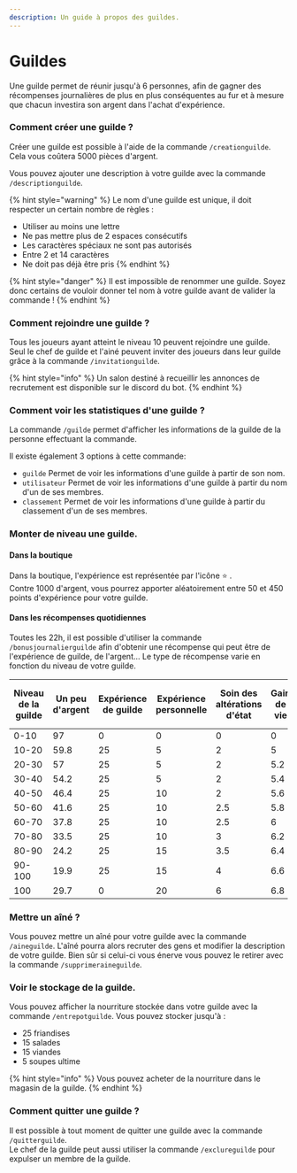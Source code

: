 ```yaml
---
description: Un guide à propos des guildes.
---
```


# Guildes

Une guilde permet de réunir jusqu'à 6 personnes, afin de gagner des récompenses journalières de plus en plus conséquentes au fur et à mesure que chacun investira son argent dans l'achat d'expérience.

### Comment créer une guilde ?

Créer une guilde est possible à l'aide de la commande `/creationguilde`. Cela vous coûtera 5000 pièces d'argent.

Vous pouvez ajouter une description à votre guilde avec la commande `/descriptionguilde`.

{% hint style="warning" %}
Le nom d'une guilde est unique, il doit respecter un certain nombre de règles :

* Utiliser au moins une lettre
* Ne pas mettre plus de 2 espaces consécutifs
* Les caractères spéciaux ne sont pas autorisés
* Entre 2 et 14 caractères
* Ne doit pas déjà être pris
{% endhint %}

{% hint style="danger" %}
Il est impossible de renommer une guilde. Soyez donc certains de vouloir donner tel nom à votre guilde avant de valider la commande !
{% endhint %}

### Comment rejoindre une guilde ?

Tous les joueurs ayant atteint le niveau 10 peuvent rejoindre une guilde. Seul le chef de guilde et l'ainé peuvent inviter des joueurs dans leur guilde grâce à la commande `/invitationguilde`.

{% hint style="info" %}
Un salon destiné à recueillir les annonces de recrutement est disponible sur le discord du bot.
{% endhint %}

### Comment voir les statistiques d'une guilde ?

La commande `/guilde` permet d'afficher les informations de la guilde de la personne effectuant la commande.

Il existe également 3 options à cette commande:

* `guilde` Permet de voir les informations d'une guilde à partir de son nom.
* `utilisateur` Permet de voir les informations d'une guilde à partir du nom d'un de ses membres.
* `classement` Permet de voir les informations d'une guilde à partir du classement d'un de ses membres.

### Monter de niveau une guilde.

#### Dans la boutique

Dans la boutique, l'expérience est représentée par l'icône :star: .\
Contre 1000 d'argent, vous pourrez apporter aléatoirement entre 50 et 450 points d'expérience pour votre guilde.

#### Dans les récompenses quotidiennes

Toutes les 22h, il est possible d'utiliser la commande `/bonusjournalierguilde` afin d'obtenir une récompense qui peut être de l'expérience de guilde, de l'argent... Le type de récompense varie en fonction du niveau de votre guilde.

| Niveau de la guilde | Un peu d'argent | Expérience de guilde | Expérience personnelle | Soin des altérations d'état | Gain de vie | Régénération totale de la vie | 350 d'argent | Badge | 5 friandises pour les familiers |
| ------------------- | --------------- | -------------------- | ---------------------- | --------------------------- | ----------- | ----------------------------- | ------------ | ----- | ------------------------------- |
| 0-10                | 97              | 0                    | 0                      | 0                           | 0           | 0                             | 0            | 0     | 3                               |
| 10-20               | 59.8            | 25                   | 5                      | 2                           | 5           | 0.2                           | 2.5          | 0     | 0.5                             |
| 20-30               | 57              | 25                   | 5                      | 2                           | 5.2         | 0.3                           | 5            | 0     | 0.5                             |
| 30-40               | 54.2            | 25                   | 5                      | 2                           | 5.4         | 0.4                           | 7.5          | 0     | 0.5                             |
| 40-50               | 46.4            | 25                   | 10                     | 2                           | 5.6         | 0.5                           | 10           | 0     | 0.5                             |
| 50-60               | 41.6            | 25                   | 10                     | 2.5                         | 5.8         | 0.6                           | 12.5         | 1     | 0.5                             |
| 60-70               | 37.8            | 25                   | 10                     | 2.5                         | 6           | 0.7                           | 15           | 2     | 1                               |
| 70-80               | 33.5            | 25                   | 10                     | 3                           | 6.2         | 0.8                           | 17.5         | 3     | 1                               |
| 80-90               | 24.2            | 25                   | 15                     | 3.5                         | 6.4         | 0.9                           | 20           | 4     | 1                               |
| 90-100              | 19.9            | 25                   | 15                     | 4                           | 6.6         | 1                             | 22.5         | 5     | 1                               |
| 100                 | 29.7            | 0                    | 20                     | 6                           | 6.8         | 1.5                           | 25           | 10    | 1                               |



### Mettre un aîné ?

Vous pouvez mettre un aîné pour votre guilde avec la commande `/aineguilde`. L'aîné pourra alors recruter des gens et modifier la description de votre guilde. Bien sûr si celui-ci vous énerve vous pouvez le retirer avec la commande `/supprimeraineguilde`.

### Voir le stockage de la guilde.

Vous pouvez afficher la nourriture stockée dans votre guilde avec la commande `/entrepotguilde`. Vous pouvez stocker jusqu'à :&#x20;

* 25 friandises
* 15 salades
* 15 viandes
* 5 soupes ultime

{% hint style="info" %}
Vous pouvez acheter de la nourriture dans le magasin de la guilde.
{% endhint %}

### Comment quitter une guilde ?

Il est possible à tout moment de quitter une guilde avec la commande `/quitterguilde`.\
Le chef de la guilde peut aussi utiliser la commande `/exclureguilde` pour expulser un membre de la guilde.
